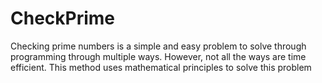 # CheckPrime
Checking prime numbers is a simple and easy problem to solve through programming through multiple ways. However, not all the ways are time efficient. This method uses mathematical principles to solve this problem 
